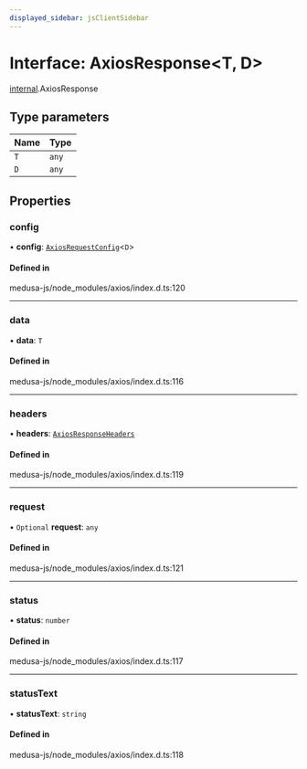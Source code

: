 ```yaml
---
displayed_sidebar: jsClientSidebar
---
```


# Interface: AxiosResponse<T, D\>

[internal](../modules/internal.md).AxiosResponse

## Type parameters

| Name | Type |
| :------ | :------ |
| `T` | `any` |
| `D` | `any` |

## Properties

### config

• **config**: [`AxiosRequestConfig`](internal.AxiosRequestConfig.md)<`D`\>

#### Defined in

medusa-js/node_modules/axios/index.d.ts:120

___

### data

• **data**: `T`

#### Defined in

medusa-js/node_modules/axios/index.d.ts:116

___

### headers

• **headers**: [`AxiosResponseHeaders`](../modules/internal.md#axiosresponseheaders)

#### Defined in

medusa-js/node_modules/axios/index.d.ts:119

___

### request

• `Optional` **request**: `any`

#### Defined in

medusa-js/node_modules/axios/index.d.ts:121

___

### status

• **status**: `number`

#### Defined in

medusa-js/node_modules/axios/index.d.ts:117

___

### statusText

• **statusText**: `string`

#### Defined in

medusa-js/node_modules/axios/index.d.ts:118
